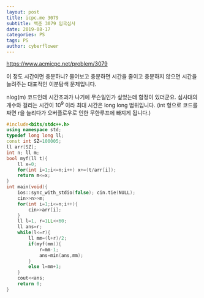 ```yaml
---
layout: post
title: icpc.me 3079
subtitle: 백준 3079 임국심사
date: 2019-08-17
categories: PS
tags: PS
author: cyberflower
---
```


<https://www.acmicpc.net/problem/3079>

이 정도 시간이면 충분하니? 물어보고 충분하면 시간을 줄이고 충분하지 않으면 시간을 늘려주는 대표적인 이분탐색 문제입니다.

nlog(m) 코드인데 시간초과가 나기에 무슨일인가 싶었는데 함정이 있더군요. 심사대의 개수와 걸리는 시간이 $10^9$ 이라 최대 시간은 long long 범위입니다. (int 형으로 코드를 짜면 r을 늘리다가 오버플로우로 인한 무한루프에 빠지게 됩니다.)

```cpp
#include<bits/stdc++.h>
using namespace std;
typedef long long ll;
const int SZ=100005;
ll arr[SZ];
int n; ll m;
bool myf(ll t){
	ll x=0;
	for(int i=1;i<=n;i++) x+=(t/arr[i]);
	return m<=x;
}
int main(void){
	ios::sync_with_stdio(false); cin.tie(NULL);
	cin>>n>>m;
	for(int i=1;i<=n;i++){
		cin>>arr[i];
	}
	ll l=1, r=1LL<<60;
	ll ans=r;
	while(l<=r){
		ll mm=(l+r)/2;
		if(myf(mm)){
			r=mm-1;
			ans=min(ans,mm);
		}
		else l=mm+1;
	}
	cout<<ans;
	return 0;
}
```
